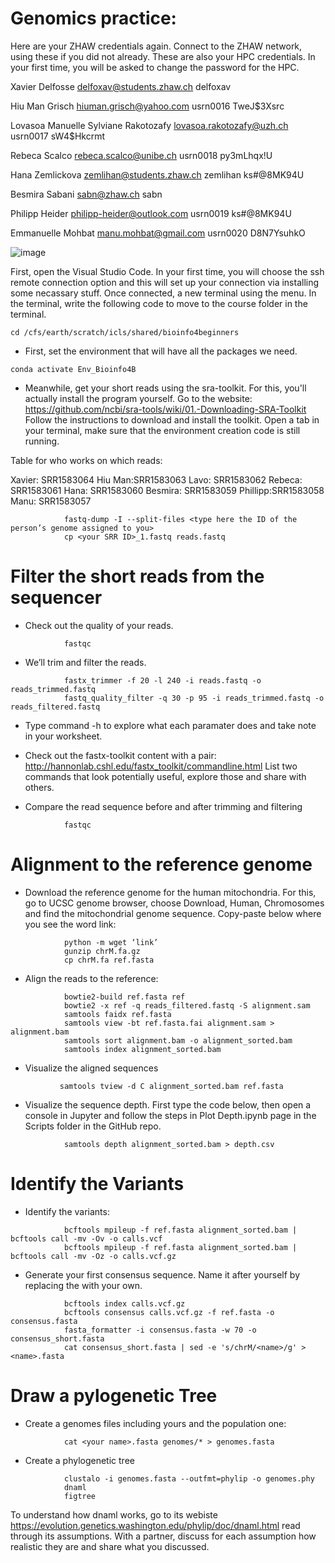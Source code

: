 # Genomics practice:

Here are your ZHAW credentials again. Connect to the ZHAW network, using these if you did not already. These are also your HPC credentials. In your first time, you will be asked to change the password for the HPC.


Xavier	Delfosse	delfoxav@students.zhaw.ch	delfoxav	

Hiu Man	Grisch	hiuman.grisch@yahoo.com 	usrn0016	TweJ$3Xsrc

Lovasoa Manuelle Sylviane	Rakotozafy	lovasoa.rakotozafy@uzh.ch	usrn0017	sW4$Hkcrmt

Rebeca	Scalco	rebeca.scalco@unibe.ch 	usrn0018	py3mLhqx!U

Hana	Zemlickova	zemlihan@students.zhaw.ch 	zemlihan	ks#@8MK94U

Besmira	Sabani	sabn@zhaw.ch	sabn	

Philipp	Heider	philipp-heider@outlook.com	usrn0019	ks#@8MK94U

Emmanuelle	Mohbat	manu.mohbat@gmail.com	usrn0020	D8N7YsuhkO

![image](https://github.com/acg-team/Bioinfo4B/assets/26571015/ac0e4a70-0ba8-40f1-aa5e-6efd0b25273b)



First, open the Visual Studio Code. In your first time, you will choose the ssh remote connection option and this will set up your connection via installing some necassary stuff. Once connected, a new terminal using the menu. In the terminal, write the following code to move to the course folder in the terminal.

```
cd /cfs/earth/scratch/icls/shared/bioinfo4beginners
```

- First, set the environment that will have all the packages we need. 
```
conda activate Env_Bioinfo4B
```
- Meanwhile, get your short reads using the sra-toolkit. For this, you'll actually install the program yourself. Go to the website: https://github.com/ncbi/sra-tools/wiki/01.-Downloading-SRA-Toolkit  Follow the instructions to download and install the toolkit. Open a tab in your terminal, make sure that the environment creation code is still running. 

Table for who works on which reads:

Xavier: SRR1583064
Hiu Man:SRR1583063
Lavo: SRR1583062
Rebeca: SRR1583061
Hana: SRR1583060
Besmira: SRR1583059
Phillipp:SRR1583058
Manu: SRR1583057

```
			fastq-dump -I --split-files <type here the ID of the person’s genome assigned to you>
			cp <your SRR ID>_1.fastq reads.fastq
  ```  
  # Filter the short reads from the sequencer
 
 - Check out the quality of your reads.
```
			fastqc
  ```
  
- We’ll trim and filter the reads. 
```
			fastx_trimmer -f 20 -l 240 -i reads.fastq -o reads_trimmed.fastq
			fastq_quality_filter -q 30 -p 95 -i reads_trimmed.fastq -o reads_filtered.fastq
  ```    
- Type command -h to explore what each paramater does and take note in your worksheet.
-  Check out the fastx-toolkit content with a pair: http://hannonlab.cshl.edu/fastx_toolkit/commandline.html List two commands that look potentially useful, explore those and share with others. 
 
- Compare the read sequence before and after trimming and filtering
```
			fastqc
  ```
  
  # Alignment to the reference genome
- Download the reference genome for the human mitochondria. For this, go to UCSC genome browser, choose Download, Human, Chromosomes and find the mitochondrial genome sequence. Copy-paste below where you see the word link:
```
			python -m wget ‘link’
			gunzip chrM.fa.gz
			cp chrM.fa ref.fasta
  ```    
- Align the reads to the reference:
```
			bowtie2-build ref.fasta ref
			bowtie2 -x ref -q reads_filtered.fastq -S alignment.sam
			samtools faidx ref.fasta
			samtools view -bt ref.fasta.fai alignment.sam > alignment.bam
			samtools sort alignment.bam -o alignment_sorted.bam
			samtools index alignment_sorted.bam
 ```    
 
- Visualize the aligned sequences
 ```   
			samtools tview -d C alignment_sorted.bam ref.fasta
 ```   
- Visualize the sequence depth. First type the code below, then open a console in Jupyter and follow the steps in Plot Depth.ipynb page in the Scripts folder in the GitHub repo.
```
			samtools depth alignment_sorted.bam > depth.csv
 ```     
  # Identify the Variants
- Identify the variants:
```
			bcftools mpileup -f ref.fasta alignment_sorted.bam | bcftools call -mv -Ov -o calls.vcf
			bcftools mpileup -f ref.fasta alignment_sorted.bam | bcftools call -mv -Oz -o calls.vcf.gz
  ```    
- Generate your first consensus sequence. Name it after yourself by replacing the <name> with your own.
```
			bcftools index calls.vcf.gz
			bcftools consensus calls.vcf.gz -f ref.fasta -o consensus.fasta
			fasta_formatter -i consensus.fasta -w 70 -o consensus_short.fasta
			cat consensus_short.fasta | sed -e 's/chrM/<name>/g' > <name>.fasta
  ```     
  # Draw a pylogenetic Tree
- Create a genomes files including yours and the population one:
```
			cat <your name>.fasta genomes/* > genomes.fasta
 ```     
- Create a phylogenetic tree
```
			clustalo -i genomes.fasta --outfmt=phylip -o genomes.phy
			dnaml
			figtree
```
To understand how dnaml works, go to its webiste https://evolution.genetics.washington.edu/phylip/doc/dnaml.html read through its assumptions. With a partner, discuss for each assumption how realistic they are and share what you discussed.
